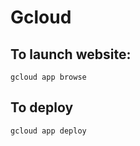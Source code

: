 # Gcloud

## To launch website:

```
gcloud app browse
```

## To deploy

```
gcloud app deploy
```

